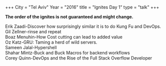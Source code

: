 +++
City = "Tel Aviv"
Year = "2016"
title = "Ignites Day 1"
type = "talk"
+++

<div class="span-15  ">
  <div class="span-15  last ">
  <p><strong>The order of the ignites is not guaranteed and might change.</strong></p>

<div class = "row">
  <div class = "col-md-9 box">
    <a>Erik Zaadi-Discover how surprisingly similar it is to do Kung Fu and DevOps.</a>
  </div>
</div> <!-- end timeslot div -->
<div class = "row">
  <div class = "col-md-9 box">
    <a>Gil Zellner-rinse and repeat</a>
  </div>
</div> <!-- end timeslot div -->
<div class = "row">
  <div class = "col-md-9 box">
    <a>Boaz Menuhin-How Cost cutting can lead to added value</a>
  </div>
</div> <!-- end timeslot div -->
<div class = "row">
  <div class = "col-md-9 box">
    <a>Oz Katz-GRU: Taming a herd of wild servers.</a>
  </div>
</div> <!-- end timeslot div -->
<div class = "row">
  <div class = "col-md-9 box">
    <a>Sameen Jalal-Hypershell</a>
  </div>
</div> <!-- end timeslot div -->
<div class = "row">
  <div class = "col-md-9 box">
    <a>Shahar Mintz-Buck and Buck Macros for backend workflows</a>
  </div>
</div> <!-- end timeslot div -->
<div class = "row">
  <div class = "col-md-9 box">
    <a>Corey Quinn-DevOps and the Rise of the Full Stack Overflow Developer</a>
  </div>
</div> <!-- end timeslot div -->


  </div>
</div>
